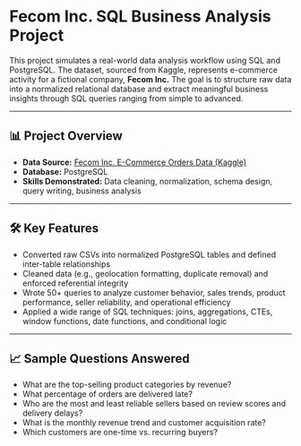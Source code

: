 # Fecom Inc. SQL Business Analysis Project

This project simulates a real-world data analysis workflow using SQL and PostgreSQL. The dataset, sourced from Kaggle, represents e-commerce 
activity for a fictional company, **Fecom Inc.** The goal is to structure raw data into a normalized relational database and extract meaningful 
business insights through SQL queries ranging from simple to advanced.

---

## 📊 Project Overview

- **Data Source:** [Fecom Inc. E-Commerce Orders Data (Kaggle)](https://www.kaggle.com/datasets/cemeraan/fecom-inc-e-com-marketplace-orders-data-crm)  
- **Database:** PostgreSQL  
- **Skills Demonstrated:** Data cleaning, normalization, schema design, query writing, business analysis

---

## 🛠️ Key Features

- Converted raw CSVs into normalized PostgreSQL tables and defined inter-table relationships  
- Cleaned data (e.g., geolocation formatting, duplicate removal) and enforced referential integrity  
- Wrote 50+ queries to analyze customer behavior, sales trends, product performance, seller reliability, and operational efficiency  
- Applied a wide range of SQL techniques: joins, aggregations, CTEs, window functions, date functions, and conditional logic  

---

## 📈 Sample Questions Answered

- What are the top-selling product categories by revenue?  
- What percentage of orders are delivered late?  
- Who are the most and least reliable sellers based on review scores and delivery delays?  
- What is the monthly revenue trend and customer acquisition rate?  
- Which customers are one-time vs. recurring buyers?


